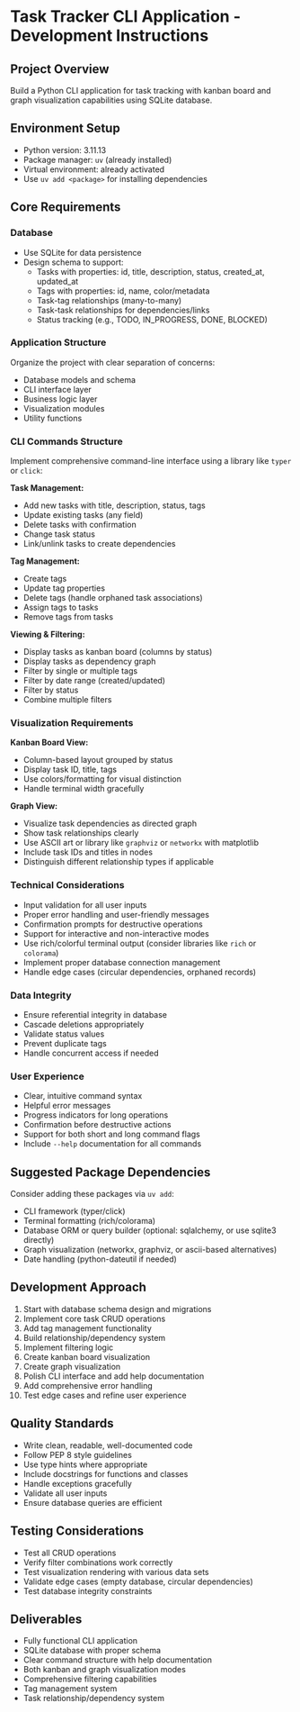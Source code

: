 # Task Tracker CLI Application - Development Instructions

## Project Overview
Build a Python CLI application for task tracking with kanban board and graph visualization capabilities using SQLite database.

## Environment Setup
- Python version: 3.11.13
- Package manager: `uv` (already installed)
- Virtual environment: already activated
- Use `uv add <package>` for installing dependencies

## Core Requirements

### Database
- Use SQLite for data persistence
- Design schema to support:
  - Tasks with properties: id, title, description, status, created_at, updated_at
  - Tags with properties: id, name, color/metadata
  - Task-tag relationships (many-to-many)
  - Task-task relationships for dependencies/links
  - Status tracking (e.g., TODO, IN_PROGRESS, DONE, BLOCKED)

### Application Structure
Organize the project with clear separation of concerns:
- Database models and schema
- CLI interface layer
- Business logic layer
- Visualization modules
- Utility functions

### CLI Commands Structure
Implement comprehensive command-line interface using a library like `typer` or `click`:

**Task Management:**
- Add new tasks with title, description, status, tags
- Update existing tasks (any field)
- Delete tasks with confirmation
- Change task status
- Link/unlink tasks to create dependencies

**Tag Management:**
- Create tags
- Update tag properties
- Delete tags (handle orphaned task associations)
- Assign tags to tasks
- Remove tags from tasks

**Viewing & Filtering:**
- Display tasks as kanban board (columns by status)
- Display tasks as dependency graph
- Filter by single or multiple tags
- Filter by date range (created/updated)
- Filter by status
- Combine multiple filters

### Visualization Requirements

**Kanban Board View:**
- Column-based layout grouped by status
- Display task ID, title, tags
- Use colors/formatting for visual distinction
- Handle terminal width gracefully

**Graph View:**
- Visualize task dependencies as directed graph
- Show task relationships clearly
- Use ASCII art or library like `graphviz` or `networkx` with matplotlib
- Include task IDs and titles in nodes
- Distinguish different relationship types if applicable

### Technical Considerations
- Input validation for all user inputs
- Proper error handling and user-friendly messages
- Confirmation prompts for destructive operations
- Support for interactive and non-interactive modes
- Use rich/colorful terminal output (consider libraries like `rich` or `colorama`)
- Implement proper database connection management
- Handle edge cases (circular dependencies, orphaned records)

### Data Integrity
- Ensure referential integrity in database
- Cascade deletions appropriately
- Validate status values
- Prevent duplicate tags
- Handle concurrent access if needed

### User Experience
- Clear, intuitive command syntax
- Helpful error messages
- Progress indicators for long operations
- Confirmation before destructive actions
- Support for both short and long command flags
- Include `--help` documentation for all commands

## Suggested Package Dependencies
Consider adding these packages via `uv add`:
- CLI framework (typer/click)
- Terminal formatting (rich/colorama)
- Database ORM or query builder (optional: sqlalchemy, or use sqlite3 directly)
- Graph visualization (networkx, graphviz, or ascii-based alternatives)
- Date handling (python-dateutil if needed)

## Development Approach
1. Start with database schema design and migrations
2. Implement core task CRUD operations
3. Add tag management functionality
4. Build relationship/dependency system
5. Implement filtering logic
6. Create kanban board visualization
7. Create graph visualization
8. Polish CLI interface and add help documentation
9. Add comprehensive error handling
10. Test edge cases and refine user experience

## Quality Standards
- Write clean, readable, well-documented code
- Follow PEP 8 style guidelines
- Use type hints where appropriate
- Include docstrings for functions and classes
- Handle exceptions gracefully
- Validate all user inputs
- Ensure database queries are efficient

## Testing Considerations
- Test all CRUD operations
- Verify filter combinations work correctly
- Test visualization rendering with various data sets
- Validate edge cases (empty database, circular dependencies)
- Test database integrity constraints

## Deliverables
- Fully functional CLI application
- SQLite database with proper schema
- Clear command structure with help documentation
- Both kanban and graph visualization modes
- Comprehensive filtering capabilities
- Tag management system
- Task relationship/dependency system
